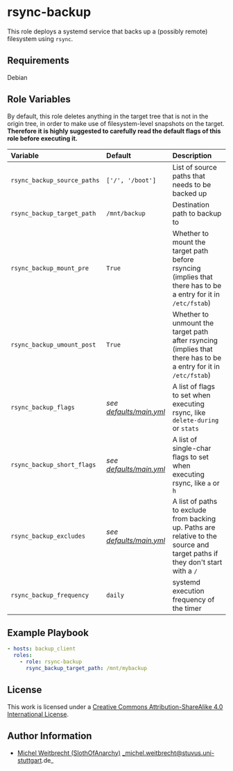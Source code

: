 # rsync-backup

This role deploys a systemd service that backs up a (possibly remote) filesystem using `rsync`.

## Requirements

Debian

## Role Variables

By default, this role deletes anything in the target tree that is not in the origin tree, in order to make use of filesystem-level snapshots on the target.
**Therefore it is highly suggested to carefully read the default flags of this role before executing it.**

| Variable                    | Default                                      | Description                                                                                                                  |
|:----------------------------|:---------------------------------------------|:-----------------------------------------------------------------------------------------------------------------------------|
| `rsync_backup_source_paths` | `['/', '/boot']`                             | List of source paths that needs to be backed up                                                                              |
| `rsync_backup_target_path`  | `/mnt/backup`                                | Destination path to backup to                                                                                                |
| `rsync_backup_mount_pre`    | `True`                                       | Whether to mount the target path before rsyncing (implies that there has to be a entry for it in `/etc/fstab`)               |
| `rsync_backup_umount_post`  | `True`                                       | Whether to unmount the target path after rsyncing (implies that there has to be a entry for it in `/etc/fstab`)              |
| `rsync_backup_flags`        | _see [defaults/main.yml](defaults/main.yml)_ | A list of flags to set when executing rsync, like `delete-during` or `stats`                                                 |
| `rsync_backup_short_flags`  | _see [defaults/main.yml](defaults/main.yml)_ | A list of single-char flags to set when executing rsync, like `a` or `h`                                                     |
| `rsync_backup_excludes`     | _see [defaults/main.yml](defaults/main.yml)_ | A list of paths to exclude from backing up. Paths are relative to the source and target paths if they don't start with a `/` |
| `rsync_backup_frequency`    | `daily`                                      | systemd execution frequency of the timer                                                                                     |

## Example Playbook

```yml
- hosts: backup_client
  roles:
    - role: rsync-backup
      rsync_backup_target_path: /mnt/mybackup
```

## License

This work is licensed under a [Creative Commons Attribution-ShareAlike 4.0 International License](https://creativecommons.org/licenses/by-sa/4.0/).

## Author Information

- [Michel Weitbrecht (SlothOfAnarchy)](https://github.com/SlothOfAnarchy) _michel.weitbrecht@stuvus.uni-stuttgart.de_
